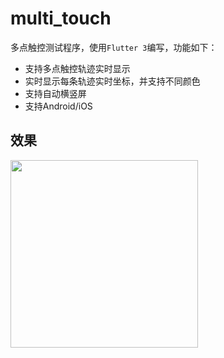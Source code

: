 # multi_touch

多点触控测试程序，使用`Flutter 3`编写，功能如下：

- 支持多点触控轨迹实时显示
- 实时显示每条轨迹实时坐标，并支持不同颜色
- 支持自动横竖屏
- 支持Android/iOS

## 效果

<img src="https://user-images.githubusercontent.com/1572684/193548673-b84e8297-0590-4340-ae36-d6b5a2b22c16.jpeg" width=300>

